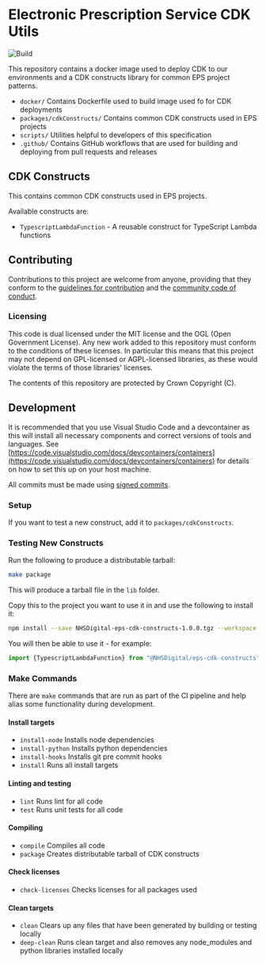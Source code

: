 # Electronic Prescription Service CDK Utils

![Build](https://github.com/NHSDigital/eps-cdk-utils/workflows/release/badge.svg?branch=main)

This repository contains a docker image used to deploy CDK to our environments and a CDK constructs library for common EPS project patterns.

- `docker/` Contains Dockerfile used to build image used fo for CDK deployments
- `packages/cdkConstructs/` Contains common CDK constructs used in EPS projects
- `scripts/` Utilities helpful to developers of this specification
- `.github/` Contains GitHub workflows that are used for building and deploying from pull requests and releases

## CDK Constructs

This contains common CDK constructs used in EPS projects.

Available constructs are:

- `TypescriptLambdaFunction` - A reusable construct for TypeScript Lambda functions

## Contributing

Contributions to this project are welcome from anyone, providing that they
conform to the [guidelines for contribution](./CONTRIBUTING.md) and the [community code of conduct](./CODE_OF_CONDUCT.md).

### Licensing

This code is dual licensed under the MIT license and the OGL (Open Government
License). Any new work added to this repository must conform to the conditions of
these licenses. In particular this means that this project may not depend on
GPL-licensed or AGPL-licensed libraries, as these would violate the terms of those
libraries' licenses.

The contents of this repository are protected by Crown Copyright (C).

## Development

It is recommended that you use Visual Studio Code and a devcontainer as this
will install all necessary components and correct versions of tools and languages.
See [https://code.visualstudio.com/docs/devcontainers/containers](https://code.visualstudio.com/docs/devcontainers/containers) for details on how to set this up on your host machine.

All commits must be made using [signed commits](https://docs.github.com/en/authentication/managing-commit-signature-verification/signing-commits).

### Setup

If you want to test a new construct, add it to `packages/cdkConstructs`.

### Testing New Constructs

Run the following to produce a distributable tarball:

```bash
make package
```

This will produce a tarball file in the `lib` folder.

Copy this to the project you want to use it in and use the following to install it:

```bash
npm install --save NHSDigital-eps-cdk-constructs-1.0.0.tgz --workspace packages/cdk/
```

You will then be able to use it - for example:

```typescript
import {TypescriptLambdaFunction} from "@NHSDigital/eps-cdk-constructs"
```

### Make Commands

There are `make` commands that are run as part of the CI pipeline and help alias some
functionality during development.

#### Install targets

- `install-node` Installs node dependencies
- `install-python` Installs python dependencies
- `install-hooks` Installs git pre commit hooks
- `install` Runs all install targets

#### Linting and testing

- `lint` Runs lint for all code
- `test` Runs unit tests for all code

#### Compiling

- `compile` Compiles all code
- `package` Creates distributable tarball of CDK constructs

#### Check licenses

- `check-licenses` Checks licenses for all packages used

#### Clean targets

- `clean` Clears up any files that have been generated by building or testing locally
- `deep-clean` Runs clean target and also removes any node_modules and python libraries installed locally
